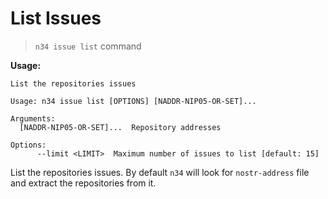 # List Issues

> `n34 issue list` command

**Usage:**
```
List the repositories issues

Usage: n34 issue list [OPTIONS] [NADDR-NIP05-OR-SET]...

Arguments:
  [NADDR-NIP05-OR-SET]...  Repository addresses

Options:
      --limit <LIMIT>  Maximum number of issues to list [default: 15]
```

List the repositories issues. By default `n34` will look for `nostr-address`
file and extract the repositories from it.
